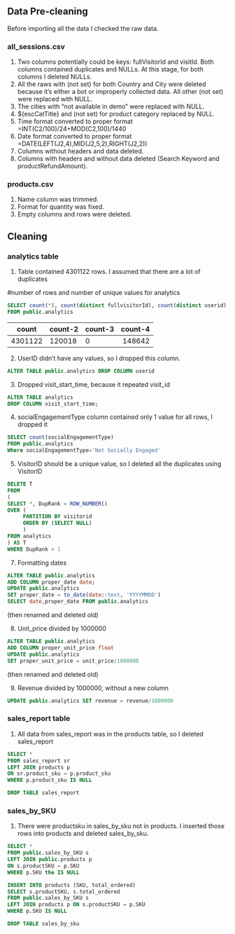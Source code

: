 ## Data Pre-cleaning

Before importing all the data I checked the raw data. 

### all_sessions.csv

1. Two columns potentially could be keys: fullVisitorId and visitId. Both columns contained duplicates and NULLs. At this stage, for both columns I deleted NULLs.
2. All the raws with (not set) for both Country and City were deleted because it’s either a bot or improperly collected data. All other (not set) were replaced with NULL.
3. The cities with “not available in demo” were replaced with NULL.
4. ${escCatTitle} and (not set) for product category replaced by NULL.
5. Time format converted to proper format =INT(C2/100)/24+MOD(C2,100)/1440
6. Date format converted to proper format =DATE(LEFT(J2,4),MID(J2,5,2),RIGHT(J2,2))
7. Columns without headers and data deleted.
8. Columns with headers and without data deleted (Search Keyword and productRefundAmount). 


### products.csv 

1. Name column was trimmed. 
2. Format for quantity was fixed.
3. Empty columns and rows were deleted.


 
## Cleaning
 
 
### analytics table

1. Table contained 4301122 rows. I assumed that there are a lot of duplicates

#number of rows and number of unique values for analytics

```sql
SELECT count(*), count(distinct fullvisitorId), count(distinct userid), count(distinct visitId)
FROM public.analytics
```
| count      | count-2      |count-3     | count-4     |
| ---------- | ------------ | ---------- |------------:|
| 4301122	   | 120018       | 0          | 148642      |

2. UserID didn’t have any values, so I dropped this column. 

```sql
ALTER TABLE public.analytics DROP COLUMN userid
```

3. Dropped visit_start_time, because it repeated visit_id

```sql
ALTER TABLE analytics
DROP COLUMN visit_start_time;
```

4. socialEngagementType column contained only 1 value for all rows, I dropped it

```sql
SELECT count(socialEngagementType) 
FROM public.analytics
Where socialEngagementType='Not Socially Engaged'
```

5. VisitorID should be a unique value, so I deleted all the duplicates using VisitorID

```SQL
DELETE T
FROM
(
SELECT *, DupRank = ROW_NUMBER()
OVER (
     PARTITION BY visitorid
     ORDER BY (SELECT NULL)
     )
FROM analytics
) AS T
WHERE DupRank > 1
```

7. Formatting dates

```SQL
ALTER TABLE public.analytics
ADD COLUMN proper_date date;
UPDATE public.analytics
SET proper_date = to_date(date::text, 'YYYYMMDD') 
SELECT date,proper_date FROM public.analytics
```
(then renamed and deleted old)

8. Unit_price divided by 1000000

```SQL
ALTER TABLE public.analytics
ADD COLUMN proper_unit_price float
UPDATE public.analytics
SET proper_unit_price = unit_price/1000000
```
(then renamed and deleted old)


9. Revenue divided by 1000000, without a new column

```SQL
UPDATE public.analytics SET revenue = revenue/1000000
```


### sales_report table 

1. All data from sales_report was in the products table, so I deleted sales_report 

```SQL
SELECT * 
FROM sales_report sr
LEFT JOIN products p
ON sr.product_sku = p.product_sku
WHERE p.product_sku IS NULL
```

```SQL
DROP TABLE sales_report
```

### sales_by_SKU

1. There were productsku in sales_by_sku not in products. I inserted those rows into products and deleted sales_by_sku.

```SQL
SELECT * 
FROM public.sales_by_SKU s
LEFT JOIN public.products p
ON s.productSKU = p.SKU
WHERE p.SKU the IS NULL
```

```SQL
INSERT INTO products (SKU, total_ordered)
SELECT s.productSKU, s.total_ordered
FROM public.sales_by_SKU s
LEFT JOIN products p ON s.productSKU = p.SKU
WHERE p.SKU IS NULL
```
```SQL
DROP TABLE sales_by_sku
```

